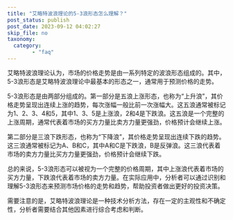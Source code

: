 ```yaml
---
title: "艾略特波浪理论的5-3浪形态怎么理解？"
post_status: publish
post_date: 2023-09-12 04:02:27
skip_file: no
taxonomy:
  category:
        - "faq"
---
```


艾略特波浪理论认为，市场的价格走势是由一系列特定的波浪形态组成的。其中，5-3浪形态是艾略特波浪理论中最基本的形态之一，通常用于预测价格的走势。

5-3浪形态是由两部分组成的。第一部分是五浪上涨形态，也称为“上升浪”，其价格走势呈现出连续上涨的趋势，每次涨幅一般比前一次涨幅大。这五浪通常被标记为1、2、3、4和5，其中1、3、5是上涨浪，2和4是下跌浪。这五浪是一个完整的上涨周期，通常代表着市场的买方力量比卖方力量更强劲，价格预计会继续上涨。

第二部分是三浪下跌形态，也称为“下降浪”，其价格走势呈现出连续下跌的趋势。这三浪通常被标记为A、B和C，其中A和C是下跌浪，B是反弹浪。这三浪代表着市场的卖方力量比买方力量更强劲，价格预计会继续下跌。

总的来说，5-3浪形态可以被视为一个完整的价格周期，其中上涨浪代表着市场的买方力量，下跌浪代表着市场的卖方力量。在实际应用中，分析者可以通过识别和理解5-3浪形态来预测市场价格的走势和趋势，帮助投资者做出更好的投资决策。

需要注意的是，艾略特波浪理论是一种技术分析方法，存在一定的主观性和不确定性，分析者需要结合其他因素进行综合考虑和判断。
